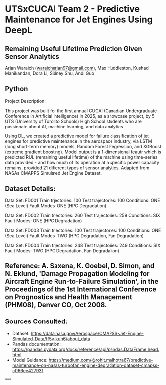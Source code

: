# UTSxCUCAI Team 2 - Predictive Maintenance for Jet Engines Using DeepL
## **Remaining Useful Lifetime Prediction Given Sensor Analytics**


Arjan Waraich (waraicharjan97@gmail.com), Max Huddleston, Kushad Manikandan, Dora Li, Sidney Shu, Andi Guo

## Python
Project Description:

This project was built for the first annual CUCAI (Canadian Undergraduate Conference in Artificial Intelligence) in 2025, as a showcase project, by 5 UTS (University of Toronto Schools) High School students who are passionate about AI, machine learning, and data analytics.

Using DL, we created a predictive model for failure classification of jet engines
for predictive maintenance in the aerospace industry, via LSTM (long short-term memory) models, Random Forest Regression, and XGBoost (extreme gradient boosting). Model output is a 1-dimensional feautr which is predicted RUL (remaining useful lifetime) of the machine using time-series data provided - and how much of its operation at a specific power capacity remains, provided 21 different types of sensor analytics.
Adapted from NASAs CMAPPS Simulated Jet Engine Dataset.

## Dataset Details:

Data Set: FD001
Train trjectories: 100
Test trajectories: 100
Conditions: ONE (Sea Level)
Fault Modes: ONE (HPC Degradation)

Data Set: FD002
Train trjectories: 260
Test trajectories: 259
Conditions: SIX
Fault Modes: ONE (HPC Degradation)

Data Set: FD003
Train trjectories: 100
Test trajectories: 100
Conditions: ONE (Sea Level)
Fault Modes: TWO (HPC Degradation, Fan Degradation)

Data Set: FD004
Train trjectories: 248
Test trajectories: 249
Conditions: SIX
Fault Modes: TWO (HPC Degradation, Fan Degradation)

## Reference: A. Saxena, K. Goebel, D. Simon, and N. Eklund, 'Damage Propagation Modeling for Aircraft Engine Run-to-Failure Simulation', in the Proceedings of the 1st International Conference on Prognostics and Health Management (PHM08), Denver CO, Oct 2008.

## Sources Consulted:
 - Dataset: https://data.nasa.gov/Aerospace/CMAPSS-Jet-Engine-Simulated-Data/ff5v-kuh6/about_data
 - Pandas documentation: https://pandas.pydata.org/docs/reference/api/pandas.DataFrame.head.html
 - Model Guidance: https://medium.com/@rohit.malhotra67/predictive-maintenance-on-nasas-turbofan-engine-degradation-dataset-cmapss-c066ee427931

"""
